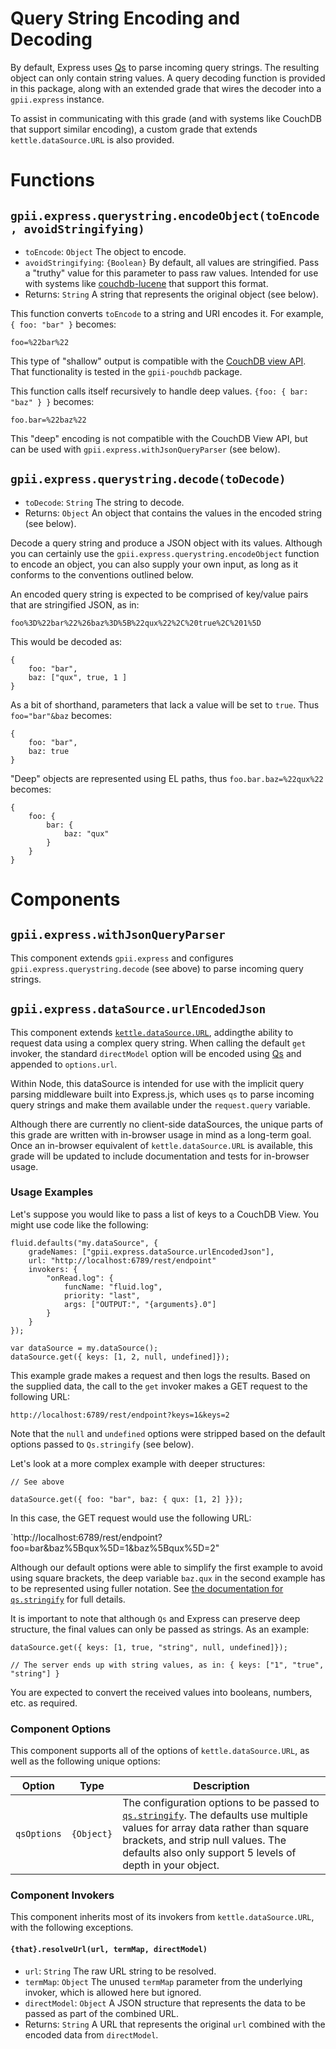 # Query String Encoding and Decoding

By default, Express uses [Qs](https://github.com/ljharb/qs) to parse incoming query strings.  The resulting object
can only contain string values.  A query decoding function is provided in this package, along with an extended grade
that wires the decoder into a `gpii.express` instance.

To assist in communicating with this grade (and with systems like CouchDB that support similar encoding), a
custom grade that extends `kettle.dataSource.URL` is also provided.

# Functions

## `gpii.express.querystring.encodeObject(toEncode, avoidStringifying)`
* `toEncode`: `Object` The object to encode.
* `avoidStringifying`: `{Boolean}` By default, all values are stringified.  Pass a "truthy" value for this parameter to pass raw values.  Intended for use with systems like [couchdb-lucene](https://github.com/rnewson/couchdb-lucene) that support this format.
* Returns: `String` A string that represents the original object (see below).

This function converts `toEncode` to a string and URI encodes it.  For example, `{ foo: "bar" }` becomes:

```
foo=%22bar%22
```

This type of "shallow" output is compatible with the [CouchDB view API](https://wiki.apache.org/couchdb/HTTP_view_API).
That functionality is tested in the `gpii-pouchdb` package.

This function calls itself recursively to handle deep values.  `{foo: { bar: "baz" } }` becomes:

```
foo.bar=%22baz%22
```

This "deep" encoding is not compatible with the CouchDB View API, but can be used with
`gpii.express.withJsonQueryParser` (see below).

## `gpii.express.querystring.decode(toDecode)`
* `toDecode`: `String` The string to decode.
* Returns: `Object` An object that contains the values in the encoded string (see below).

Decode a query string and produce a JSON object with its values.  Although you can certainly use the
`gpii.express.querystring.encodeObject` function to encode an object, you can also supply your own input, as long as
 it conforms to the conventions outlined below.

 An encoded query string is expected to be comprised of key/value pairs that are stringified JSON, as in:

`foo%3D%22bar%22%26baz%3D%5B%22qux%22%2C%20true%2C%201%5D`

This would be decoded as:

```
{
    foo: "bar",
    baz: ["qux", true, 1 ]
}
```

As a bit of shorthand, parameters that lack a value will be set to `true`.  Thus `foo="bar"&baz` becomes:

```
{
    foo: "bar",
    baz: true
}
```

"Deep" objects are represented using EL paths, thus `foo.bar.baz=%22qux%22` becomes:

```
{
    foo: {
        bar: {
            baz: "qux"
        }
    }
}
```

# Components

## `gpii.express.withJsonQueryParser`

This component extends `gpii.express` and configures `gpii.express.querystring.decode` (see above) to parse incoming
query strings.


## `gpii.express.dataSource.urlEncodedJson`

This component extends [`kettle.dataSource.URL`](https://github.com/amb26/kettle/blob/KETTLE-32/docs/DataSources.md),
addingthe ability to request data using a complex query string.  When calling the default `get` invoker, the standard
`directModel` option will be encoded using [Qs](https://github.com/ljharb/qs) and appended to `options.url`.

Within Node, this dataSource is intended for use with the implicit query parsing middleware built into Express.js,
which uses `qs` to parse incoming query strings and make them available under the `request.query` variable.

Although there are currently no client-side dataSources, the unique parts of this grade are written with in-browser
usage in mind as a long-term goal.  Once an in-browser equivalent of `kettle.dataSource.URL` is available, this grade
will be updated to include documentation and tests for in-browser usage.

### Usage Examples

Let's suppose you would like to pass a list of keys to a CouchDB View.  You might use code like the
following:

```
fluid.defaults("my.dataSource", {
    gradeNames: ["gpii.express.dataSource.urlEncodedJson"],
    url: "http://localhost:6789/rest/endpoint"
    invokers: {
        "onRead.log": {
            funcName: "fluid.log",
            priority: "last",
            args: ["OUTPUT:", "{arguments}.0"]
        }
    }
});

var dataSource = my.dataSource();
dataSource.get({ keys: [1, 2, null, undefined]});
```
This example grade makes a request and then logs the results.  Based on the supplied data, the call to the `get`
invoker makes a GET request to the following URL:

`http://localhost:6789/rest/endpoint?keys=1&keys=2`

Note that the `null` and `undefined` options were stripped based on the default options passed to `Qs.stringify` (see below).

Let's look at a more complex example with deeper structures:

```
// See above

dataSource.get({ foo: "bar", baz: { qux: [1, 2] }});
```

In this case, the GET request would use the following URL:

`http://localhost:6789/rest/endpoint?foo=bar&baz%5Bqux%5D=1&baz%5Bqux%5D=2"

Although our default options were able to simplify the first example to avoid using square brackets, the deep variable
`baz.qux` in the second example has to be represented using fuller notation.  See
[the documentation for `qs.stringify`](https://github.com/ljharb/qs#stringifying) for full details.

It is important to note that although `Qs` and Express can preserve deep structure, the final values can only be passed
as strings.  As an example:

```
dataSource.get({ keys: [1, true, "string", null, undefined]});

// The server ends up with string values, as in: { keys: ["1", "true", "string"] }
```

You are expected to convert the received values into booleans, numbers, etc. as required.

### Component Options

This component supports all of the options of `kettle.dataSource.URL`, as well as the following unique options:


| Option      | Type       | Description |
| ----------- | ---------- | ----------- |
| `qsOptions` | `{Object}` | The configuration options to be passed to [`qs.stringify`](https://github.com/ljharb/qs#stringifying).  The defaults use multiple values for array data rather than square brackets, and strip null values.   The defaults also only support 5 levels of depth in your object. |

### Component Invokers

This component inherits most of its invokers from `kettle.dataSource.URL`, with the following exceptions.

#### `{that}.resolveUrl(url, termMap, directModel)`

* `url`: `String` The raw URL string to be resolved.
* `termMap`: `Object` The unused `termMap` parameter from the underlying invoker, which is allowed here but ignored.
* `directModel`: `Object` A JSON structure that represents the data to be passed as part of the combined URL.
* Returns: `String` A URL that represents the original `url` combined with the encoded data from `directModel`.
